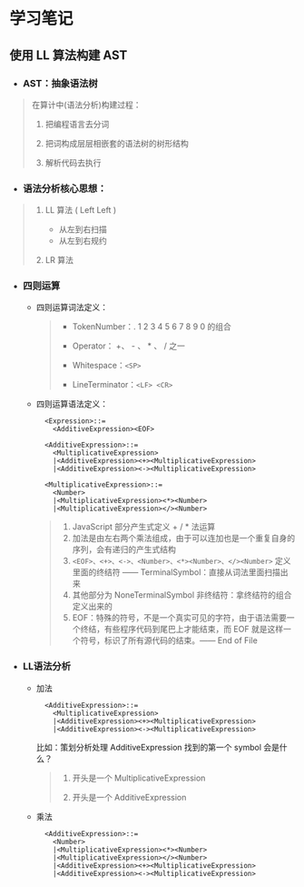 # 学习笔记

## 使用 LL 算法构建 AST

- ### AST：抽象语法树
> 在算计中(语法分析)构建过程：
> 1. 把编程语言去分词
>
> 2. 把词构成层层相嵌套的语法树的树形结构
>
> 3. 解析代码去执行

- ### 语法分析核心思想：
> 1. LL 算法 ( Left Left )
>
>     - 从左到右扫描
>
>     * 从左到右规约
>
> 2. LR 算法

- ### 四则运算

  * 四则运算词法定义：

    > - TokenNumber：. 1 2 3 4 5 6 7 8 9 0 的组合
    > * Operator： +、 - 、 * 、 / 之一 
    > - Whitespace：`<SP>`
    > * LineTerminator：`<LF> <CR>`

  - 四则运算语法定义：

    <html>
      <body>

    ```     
      <Expression>::=
        <AdditiveExpression><EOF>

      <AdditiveExpression>::=
        <MultiplicativeExpression>
        |<AdditiveExpression><+><MultiplicativeExpression>
        |<AdditiveExpression><-><MultiplicativeExpression>
    
      <MultiplicativeExpression>::=
        <Number>
        |<MultiplicativeExpression><*><Number>
        |<MultiplicativeExpression></><Number>
    ```

      </body>
    <html>
    
    >
    >
    > 1. JavaScript 部分产生式定义 + / * 法运算
    > 2. 加法是由左右两个乘法组成，由于可以连加也是一个重复自身的序列，会有递归的产生式结构
    > 3. `<EOF>、<+>、<->、<Number>、<*><Number>、</><Number>` 定义里面的终结符 —— TerminalSymbol：直接从词法里面扫描出来
    > 4. 其他部分为 NoneTerminalSymbol 非终结符：拿终结符的组合定义出来的 
    > 5. EOF：特殊的符号，不是一个真实可见的字符，由于语法需要一个终结，有些程序代码到尾巴上才能结束，而 EOF 就是这样一个符号，标识了所有源代码的结束。—— End of File
  
- ### LL语法分析
  
  + 加法

    <html>
      <body>

    ```
      <AdditiveExpression>::=
        <MultiplicativeExpression>
        |<AdditiveExpression><+><MultiplicativeExpression>
        |<AdditiveExpression><-><MultiplicativeExpression>
    ```

      </body>
    <html>

    比如：策划分析处理 AdditiveExpression 找到的第一个 symbol 会是什么？
    
      > 1. 开头是一个 MultiplicativeExpression 
      > 
      > 2. 开头是一个 AdditiveExpression 
  + 乘法

    <html>
      <body>

    ```      
      <AdditiveExpression>::=
        <Number>
        |<MultiplicativeExpression><*><Number>
        |<MultiplicativeExpression></><Number>
        |<AdditiveExpression><+><MultiplicativeExpression>
        |<AdditiveExpression><-><MultiplicativeExpression>
    ```

    </body>
  <html>
    
